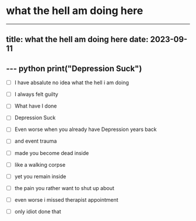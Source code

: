 # what the hell am doing here

---
title: what the hell am doing here
date: 2023-09-11
---

--- python
print("Depression Suck")
---

- [ ] I have absalute no idea what the hell i am doing
- [ ] I always felt guilty
- [ ] What have I done
- [ ] Depression Suck
- [ ] Even worse when you already have Depression years back
- [ ] and event trauma
- [ ] made you become dead inside
- [ ] like a walking corpse
- [ ] yet you remain inside
- [ ] the pain you rather want to shut up about
- [ ] even worse i missed therapist appointment
- [ ] only idiot done that

